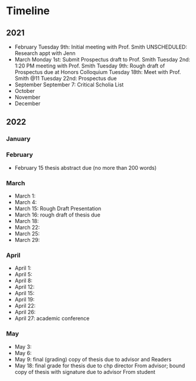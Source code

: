 # Timeline

## 2021

- February
Tuesday 9th: Initial meeting with Prof. Smith
UNSCHEDULED: Research appt with Jenn
- March
Monday 1st: Submit Prospectus draft to Prof. Smith
Tuesday 2nd: 1:20 PM meeting with Prof. Smith
Tuesday 9th: Rough draft of Prospectus due at Honors Colloquium
Tuesday 18th: Meet with Prof. Smith @11
Tuesday 22nd: Prospectus due
- September
September 7: Critical Scholia List
- October
- November
- December

## 2022

### January
### February
- February 15 thesis abstract due (no more than 200
words)
### March
- March 1:
- March 4:
- March 15: Rough Draft Presentation
- March 16:  rough draft of thesis due 
- March 18:
- March 22:
- March 25:
- March 29:
### April
- April 1:
- April 5:
- April 8:
- April 12:
- April 15:
- April 19: 
- April 22:
- April 26:
- April 27:  academic conference
### May
- May 3:
- May 6:
- May 9: final (grading) copy of thesis due to advisor and
Readers 
- May 18: final grade for thesis due to chp director
From advisor; bound copy of thesis with signature due to advisor
From student 
